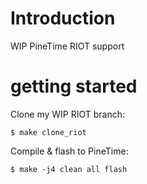 # Introduction

WIP PineTime RIOT support

# getting started

Clone my WIP RIOT branch:

    $ make clone_riot

Compile & flash to PineTime:

    $ make -j4 clean all flash
